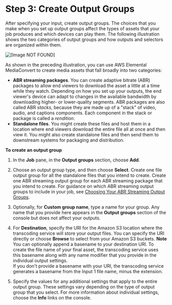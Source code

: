 # Step 3: Create Output Groups<a name="specify-output-groups"></a>

After specifying your input, create output groups\. The choices that you make when you set up output groups affect the types of assets that your job produces and which devices can play them\. The following illustration shows the two categories of output groups and how outputs and selectors are organized within them\.

![\[Image NOT FOUND\]](http://docs.aws.amazon.com/mediaconvert/latest/ug/images/Job_output-groups.png)

As shown in the preceding illustration, you can use AWS Elemental MediaConvert to create media assets that fall broadly into two categories:
+ **ABR streaming packages**\. You can create adaptive bitrate \(ABR\) packages to allow end viewers to download the asset a little at a time while they watch\. Depending on how you set up your outputs, the end viewer's device can adapt to changes in the available bandwidth by downloading higher\- or lower\-quality segments\. ABR packages are also called ABR *stacks*, because they are made up of a "stack" of video, audio, and captions components\. Each component in the stack or package is called a *rendition*\.
+ **Standalone files**\. You might create these files and host them in a location where end viewers download the entire file all at once and then view it\. You might also create standalone files and then send them to downstream systems for packaging and distribution\.

**To create an output group**

1. In the **Job** pane, in the **Output groups** section, choose **Add**\.

1. Choose an output group type, and then choose **Select**\. Create one file output group for all the standalone files that you intend to create\. Create one ABR streaming output group for each ABR streaming package that you intend to create\. For guidance on which ABR streaming output groups to include in your job, see [Choosing Your ABR Streaming Output Groups](choosing-your-streaming-output-groups.md)\.

1. Optionally, for **Custom group name**, type a name for your group\. Any name that you provide here appears in the **Output groups** section of the console but does not affect your outputs\.

1. For **Destination**, specify the URI for the Amazon S3 location where the transcoding service will store your output files\. You can specify the URI directly or choose **Browse** to select from your Amazon S3 buckets\.
**Note**  
You can optionally append a basename to your destination URI\. To create the file name of your final asset, the transcoding service uses this basename along with any name modifier that you provide in the individual output settings\.  
If you don't provide a basename with your URI, the transcoding service generates a basename from the Input 1 file name, minus the extension\.

1. Specify the values for any additional settings that apply to the entire output group\. These settings vary depending on the type of output group that you select\. For more information about individual settings, choose the **Info** links on the console\.
